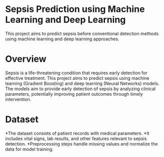 # Sepsis Prediction using Machine Learning and Deep Learning
This project aims to predict sepsis before conventional detection methods using machine learning and deep learning approaches.

# Overview
Sepsis is a life-threatening condition that requires early detection for effective treatment. This project aims to predict sepsis using machine learning (Gradient Boosting) and deep learning (Neural Networks) models.
The models aim to provide early detection of sepsis by analyzing clinical parameters, potentially improving patient outcomes through timely intervention.

# Dataset
*The dataset consists of patient records with medical parameters.
*It includes vital signs, lab results, and other features relevant to sepsis detection.
*Preprocessing steps handle missing values and normalize the data for model training.
